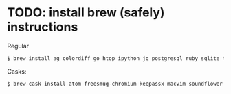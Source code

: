 # TODO: install brew (safely) instructions

Regular
```bash
$ brew install ag colordiff go htop ipython jq postgresql ruby sqlite tree
```

Casks:
```bash
$ brew cask install atom freesmug-chromium keepassx macvim soundflower soundflowerbed transmission tunnelblick virtualbox vlc
```
